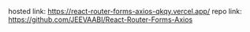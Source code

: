 hosted link: https://react-router-forms-axios-qkqy.vercel.app/
repo link: https://github.com/JEEVAABI/React-Router-Forms-Axios

